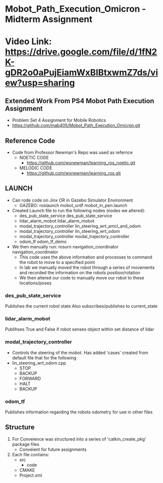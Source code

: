 # Mobot_Path_Execution_Omicron - Midterm Assignment
# Video Link: https://drive.google.com/file/d/1fN2K-gDR2o0aPujEiamWxBIBtxwmZ7ds/view?usp=sharing

## Extended Work From PS4 Mobot Path Execution Assignment
  - Problem Set 4 Assignment for Mobile Robotics
  - https://github.com/mab405/Mobot_Path_Execution_Omicron.git
  
## Reference Code
   - Code from Professor Newman's Repo was used as refernce
     - NOETIC CODE
       - https://github.com/wsnewman/learning_ros_noetic.git
     - MELODIC CODE
       - https://github.com/wsnewman/learning_ros.git
## LAUNCH
   - Can rode code on Jinx OR in Gazebo Simulator Environment
     - GAZEBO: roslaunch mobot_urdf mobot_in_pen.launch
   - Created Launch file to run the following nodes (nodes we altered):
     - des_pub_state_service des_pub_state_service
     - lidar_alarm_mobot lidar_alarm_mobot
     - modal_trajectory_controller lin_steering_wrt_amcl_and_odom
     - modal_trajectory_controller lin_steering_wrt_odom
     - modal_trajectory_controller modal_trajectory_controller
     - odom_tf odom_tf_demo
   - We then manually run: rosurn navigation_coordinator navigation_coordinator
     - This code uses the above information and processes to command the robot to move to a specified point
     - In lab we manually moved the robot through a series of movements and recorded the information on the robots position/rotation
     - We then altered our code to manually move our robot to these locations/poses

### des_pub_state_service
Publishes the current robot state
Also subscribes/publishes to current_state

### lidar_alarm_mobot
Publihses True and False if robot senses object within set distance of lidar

### modal_trajectory_controller
   - Controls the steering of the mobot. Has added 'cases' created from default file that for the following
   - lin_steering_wrt_odom.cpp
     - STOP
     - BACKUP
     - FORWARD
     - HALT
     - BACKUP
### odom_tf
Publishes information regarding the robots odometry for use in other files
    

## Structure
1. For Conveience was structured into a series of 'catkin_create_pkg' package files
   - Conveient for future assignments
2. Each file contains:
   - src
     - code
   - CMAKE
   - Project.xml
